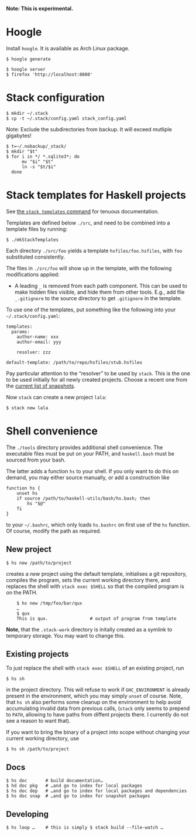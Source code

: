 
**Note: This is experimental.**


Hoogle
======

Install `hoogle`.  It is available as Arch Linux package.

    $ hoogle generate

    $ hoogle server
    $ firefox 'http://localhost:8080'


Stack configuration
===================

    $ mkdir ~/.stack
    $ cp -t ~/.stack/config.yaml stack_config.yaml

Note: Exclude the subdirectories from backup.  It will exceed mutliple
gigabytes!

    $ t=~/.nobackup/_stack/
    $ mkdir "$t"
    $ for i in */ *.sqlite3*; do
          mv "$i" "$t"
          ln -s "$t/$i"
      done


Stack templates for Haskell projects
====================================

See [the `stack templates` command][1] for tenuous documentation.

Templates are defined below `./src`, and need to be combined into a
template files by running:

    $ ./mkStackTemplates

Each directory `./src/foo` yields a template `hsfiles/foo.hsfiles`,
with `foo` substituted consistently.

The files in `./src/foo` will show up in the template, with the
following modifications applied:

  * A leading `_` is removed from each path component.  This can be
    used to make hidden files visible, and hide them from other tools.
    E.g., add file `_.gitignore` to the source directory to get
    `.gitignore` in the template.

To use one of the templates, put something like the following into
your `~/.stack/config.yaml`:

    templates:
      params:
        author-name: xxx
        author-email: yyy

        resolver: zzz

    default-template: /path/to/repo/hsfiles/stub.hsfiles

Pay particular attention to the “resolver” to be used by `stack`.
This is the one to be used initially for all newly created projects.
Choose a recent one from the [current list of snapshots][2].

Now `stack` can create a new project `lala`:

    $ stack new lala


Shell convenience
=================

The `./tools` directory provides additional shell convenience.  The
executable files must be put on your PATH, and `haskell.bash` must be
sourced from your bash.

The latter adds a function `hs` to your shell.  If you only want to do
this on demand, you may either source manually, or add a construction
like

    function hs {
        unset hs
        if source /path/to/haskell-utils/bash/hs.bash; then
            hs "$@"
        fi
    }

to your `~/.bashrc`, which only loads `hs.bashrc` on first use of the
`hs` function.  Of course, modify the path as required.


New project
-----------

    $ hs new /path/to/project

creates a *new* project using the default template, initialises a git
repository, compiles the program, sets the current working directory
there, and replaces the shell with `stack exec $SHELL` so that the
compiled program is on the PATH.

        $ hs new /tmp/foo/bar/qux
        …
        $ qux
        This is qux.                # output of program from template

**Note**, that the `.stack-work` directory is initally created as a
symlink to temporary storage.  You may want to change this.


Existing projects
-----------------

To just replace the shell with `stack exec $SHELL` of an existing
project, run

    $ hs sh

in the project directory.  This will refuse to work if
`GHC_ENVIRONMENT` is already present in the environment, which you may
simply `unset` of course.  Note, that `hs sh` also performs some
cleanup on the environment to help avoid accumulating invalid data
from previous calls, (`stack` only seems to prepend to `PATH`,
allowing to have paths from diffent projects there.  I currently do
not see a reason to want that).

If you want to bring the binary of a project into scope without
changing your current working directory, use

    $ hs sh /path/to/project



Docs
----

    $ hs doc       # build documentation…
    $ hd doc pkg   # …and go to index for local packages
    $ hs doc dep   # …and go to index for local packages and dependencies
    $ hs doc snap  # …and go to index for snapshot packages


Developing
----------

    $ hs loop …    # this is simply $ stack build --file-watch …



[1]: https://docs.haskellstack.org/en/stable/templates_command/
[2]: https://www.stackage.org/snapshots
